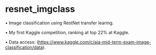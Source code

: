 # resnet_imgclass
• Image classification using RestNet transfer learing.

• My first Kaggle competition, ranking at top 22% at Kaggle.

• Data access: (https://www.kaggle.com/c/aia-mid-term-exam-image-classification/data).
